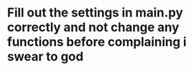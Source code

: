 # Fill out the settings in main.py correctly and not change any functions before complaining i swear to god
